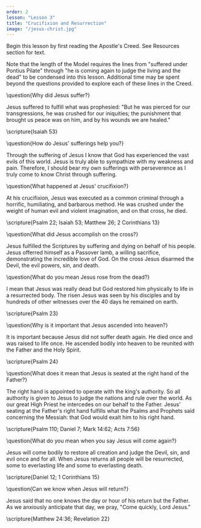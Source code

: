 ```yaml
---
order: 2
lesson: "Lesson 3"
title: "Crucifixion and Resurrection"
image: "/jesus-christ.jpg"
---
```


Begin this lesson by first reading the Apostle's Creed. See Resources section for text.

Note that the length of the Model requires the lines from "suffered under Pontius Pilate" through "he is coming again to judge the living and the dead" to be condensed into this lesson. Additional time may be spent beyond the questions provided to explore each of these lines in the Creed.

\question{Why did Jesus suffer?}

Jesus suffered to fulfill what was prophesied: "But he was pierced for our transgressions, he was crushed for our iniquities; the punishment that brought us peace was on him, and by his wounds we are healed."

\scripture{Isaiah 53}

\question{How do Jesus' sufferings help you?}

Through the suffering of Jesus I know that God has experienced the vast evils of this world. Jesus is truly able to sympathize with my weakness and pain. Therefore, I should bear my own sufferings with perseverence as I truly come to know Christ through suffering. 

\question{What happened at Jesus' crucifixion?}

At his crucifixion, Jesus was executed as a common criminal through a horrific, humiliating, and barbarous method. He was crushed under the weight of human evil and violent imagination, and on that cross, he died.

\scripture{Psalm 22; Isaiah 53; Matthew 26; 2 Corinthians 13}

\question{What did Jesus accomplish on the cross?}

Jesus fulfilled the Scriptures by suffering and dying on behalf of his people. Jesus offerred himself as a Passover lamb, a willing sacrifice, demonstrating the incredible love of God. On the cross Jesus disarmed the Devil, the evil powers, sin, and death.

\question{What do you mean Jesus rose from the dead?}

I mean that Jesus was really dead but God restored him physically to life in a resurrected body. The risen Jesus was seen by his disciples and by hundreds of other witnesses over the 40 days he remained on earth.

\scripture{Psalm 23}

\question{Why is it important that Jesus ascended into heaven?}

It is important because Jesus did not suffer death again. He died once and was raised to life once. He ascended bodily into heaven to be reunited with the Father and the Holy Spirit.

\scripture{Psalm 24}

\question{What does it mean that Jesus is seated at the right hand of the Father?}

The right hand is appointed to operate with the king's authority. So all authority is given to Jesus to judge the nations and rule over the world. As our great High Priest he intercedes on our behalf to the Father. Jesus' seating at the Father's right hand fulfills what the Psalms and Prophets said concerning the Messiah: that God would exalt him to his right hand.

\scripture{Psalm 110; Daniel 7; Mark 14:62; Acts 7:56}

\question{What do you mean when you say Jesus will come again?}

Jesus will come bodily to restore all creation and judge the Devil, sin, and evil once and for all. When Jesus returns all people will be resurrected, some to everlasting life and some to everlasting death.

\scripture{Daniel 12; 1 Corinthians 15}

\question{Can we know when Jesus will return?}

Jesus said that no one knows the day or hour of his return but the Father. As we anxiously anticipate that day, we pray, "Come quickly, Lord Jesus."

\scripture{Matthew 24:36; Revelation 22}
